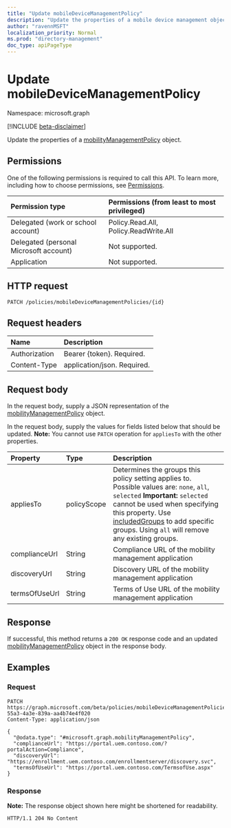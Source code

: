 ```yaml
---
title: "Update mobileDeviceManagementPolicy"
description: "Update the properties of a mobile device management object."
author: "ravennMSFT"
localization_priority: Normal
ms.prod: "directory-management"
doc_type: apiPageType
---
```


# Update mobileDeviceManagementPolicy

Namespace: microsoft.graph

[!INCLUDE [beta-disclaimer](../../includes/beta-disclaimer.md)]

Update the properties of a [mobilityManagementPolicy](../resources/mobilitymanagementpolicy.md) object.

## Permissions

One of the following permissions is required to call this API. To learn more, including how to choose permissions, see [Permissions](/graph/permissions-reference).

|Permission type|Permissions (from least to most privileged)|
|:---|:---|
|Delegated (work or school account)|Policy.Read.All, Policy.ReadWrite.All|
|Delegated (personal Microsoft account) | Not supported.|
|Application | Not supported.|

## HTTP request

<!-- {
  "blockType": "ignored"
}
-->

``` http
PATCH /policies/mobileDeviceManagementPolicies/{id}
```

## Request headers

|Name|Description|
|:---|:---|
|Authorization|Bearer {token}. Required.|
|Content-Type|application/json. Required.|

## Request body

In the request body, supply a JSON representation of the [mobilityManagementPolicy](../resources/mobilitymanagementpolicy.md) object.

In the request body, supply the values for fields listed below that should be updated. **Note:** You cannot use `PATCH` operation for `appliesTo` with the other properties.

|Property|Type|Description|
|:---|:---|:---|
|appliesTo|policyScope|Determines the groups this policy setting applies to. Possible values are: `none`, `all`, `selected` **Important:** `selected` cannot be used when specifying this property. Use [includedGroups](../api/mobiledevicemanagementpolicies-post-includedgroups.md) to add specific groups. Using `all` will remove any existing groups.|
|complianceUrl|String|Compliance URL of the mobility management application|
|discoveryUrl|String|Discovery URL of the mobility management application|
|termsOfUseUrl|String|Terms of Use URL of the mobility management application|

## Response

If successful, this method returns a `200 OK` response code and an updated [mobilityManagementPolicy](../resources/mobilitymanagementpolicy.md) object in the response body.

## Examples

### Request

<!-- {
  "blockType": "request",
  "name": "update_mobilitymanagementpolicy"
}
-->

``` http
PATCH https://graph.microsoft.com/beta/policies/mobileDeviceManagementPolicies/ab90bacf-55a3-4a3e-839a-aa4b74e4f020
Content-Type: application/json

{
  "@odata.type": "#microsoft.graph.mobilityManagementPolicy",
  "complianceUrl": "https://portal.uem.contoso.com/?portalAction=Compliance",
  "discoveryUrl": "https://enrollment.uem.contoso.com/enrollmentserver/discovery.svc",
  "termsOfUseUrl": "https://portal.uem.contoso.com/TermsofUse.aspx"
}
```

### Response

**Note:** The response object shown here might be shortened for readability.
<!-- {
  "blockType": "response",
  "truncated": true
}
-->

``` http
HTTP/1.1 204 No Content
```

